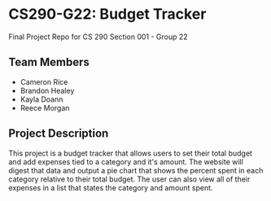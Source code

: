 # CS290-G22: Budget Tracker
Final Project Repo for CS 290 Section 001 - Group 22

## Team Members
* Cameron Rice
* Brandon Healey
* Kayla Doann
* Reece Morgan

## Project Description
This project is a budget tracker that allows users to set their total budget and add expenses 
tied to a category and it's amount. The website will digest that data and output a pie chart that
shows the percent spent in each category relative to their total budget. The user can also view all
of their expenses in a list that states the category and amount spent. 